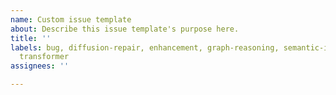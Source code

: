 ```yaml
---
name: Custom issue template
about: Describe this issue template's purpose here.
title: ''
labels: bug, diffusion-repair, enhancement, graph-reasoning, semantic-indexing, social-science,
  transformer
assignees: ''

---
```



